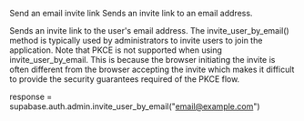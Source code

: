 Send an email invite link
Sends an invite link to an email address.

Sends an invite link to the user's email address.
The invite_user_by_email() method is typically used by administrators to invite users to join the application.
Note that PKCE is not supported when using invite_user_by_email. This is because the browser initiating the invite is often different from the browser accepting the invite which makes it difficult to provide the security guarantees required of the PKCE flow.

response = supabase.auth.admin.invite_user_by_email("email@example.com")